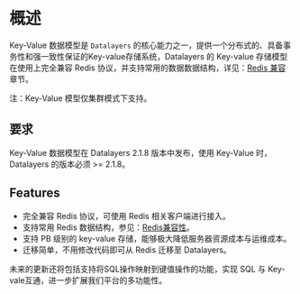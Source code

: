 # 概述

Key-Value 数据模型是 `Datalayers` 的核心能力之一，提供一个分布式的、具备事务性和强一致性保证的Key-value存储系统，Datalayers 的 Key-value 存储模型在使用上完全兼容 Redis 协议，并支持常用的数据数据结构，详见：[Redis 兼容](./redis-compatibility.md) 章节。

注：Key-Value 模型仅集群模式下支持。

## 要求
Key-Value 数据模型在 Datalayers 2.1.8 版本中发布，使用 Key-Value 时， Datalayers 的版本必须 >= 2.1.8。

## Features

* 完全兼容 Redis 协议，可使用 Redis 相关客户端进行接入。
* 支持常用 Redis 数据结构，参见：[Redis兼容性](./redis-compatibility.md)。
* 支持 PB 级别的 key-value 存储，能够极大降低服务器资源成本与运维成本。
* 迁移简单，不用修改代码即可从 Redis 迁移至 Datalayers。

未来的更新还将包括支持将SQL操作映射到键值操作的功能，实现 SQL 与 Key-vale互通，进一步扩展我们平台的多功能性。


